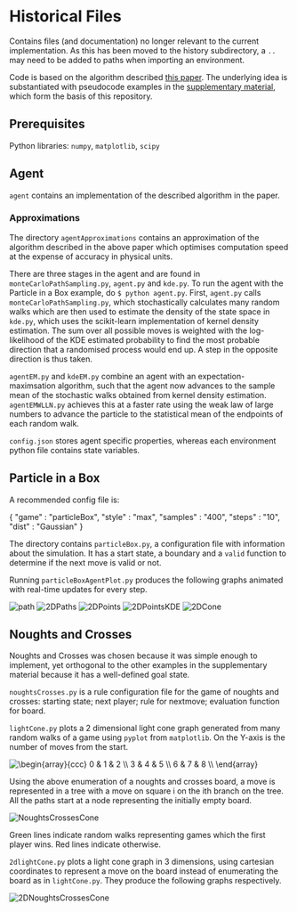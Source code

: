 # Historical Files

Contains files (and documentation) no longer relevant to the current implementation. As this has been moved to the history subdirectory, a `..` may need to be added to paths when importing an environment.

Code is based on the algorithm described [this paper](http://math.mit.edu/~freer/papers/PhysRevLett_110-168702.pdf). The underlying idea is substantiated with pseudocode examples in the [supplementary material](https://journals.aps.org/prl/supplemental/10.1103/PhysRevLett.110.168702), which form the basis of this repository.

## Prerequisites

Python libraries: `numpy`, `matplotlib`, `scipy`

## Agent

`agent` contains an implementation of the described algorithm in the paper.

### Approximations

The directory `agentApproximations` contains an approximation of the algorithm described in the above paper which optimises computation speed at the expense of accuracy in physical units.

There are three stages in the agent and are found in `monteCarloPathSampling.py`, `agent.py` and `kde.py`. To run the agent with the Particle in a Box example, do `$ python agent.py`. First, `agent.py` calls `monteCarloPathSampling.py`, which stochastically calculates many random walks which are then used to estimate the density of the state space in `kde.py`, which uses the scikit-learn implementation of kernel density estimation. The sum over all possible moves is weighted with the log-likelihood of the KDE estimated probability to find the most probable direction that a randomised process would end up. A step in the opposite direction is thus taken.

`agentEM.py` and `kdeEM.py` combine an agent with an expectation-maximsation algorithm, such that the agent now advances to the sample mean of the stochastic walks obtained from kernel density estimation. `agentEMWLLN.py` achieves this at a faster rate using the weak law of large numbers to advance the particle to the statistical mean of the endpoints of each random walk.

`config.json` stores agent specific properties, whereas each environment python file contains state variables.

## Particle in a Box

A recommended config file is:

{
	"game"    : "particleBox",
	"style"   : "max",
	"samples" : "400",
	"steps"   : "10",
	"dist"    : "Gaussian"
}

The directory contains `particleBox.py`, a configuration file with information about the simulation. It has a start state, a boundary and a `valid` function to determine if the next move is valid or not.

Running `particleBoxAgentPlot.py` produces the following graphs animated with real-time updates for every step.

![path](https://raw.githubusercontent.com/dyth/causalEntropicForces/secondImplementation/history/images/path.png)
![2DPaths](https://raw.githubusercontent.com/dyth/causalEntropicForces/secondImplementation/history/images/2DPaths.png)
![2DPoints](https://raw.githubusercontent.com/dyth/causalEntropicForces/secondImplementation/history/images/2DPoints.png)
![2DPointsKDE](https://raw.githubusercontent.com/dyth/causalEntropicForces/secondImplementation/history/images/2DPointsKDE.png)
![2DCone](https://raw.githubusercontent.com/dyth/causalEntropicForces/secondImplementation/history/images/2DCone.png)

## Noughts and Crosses

Noughts and Crosses was chosen because it was simple enough to implement, yet orthogonal to the other examples in the supplementary material because it has a well-defined goal state.

`noughtsCrosses.py` is a rule configuration file for the game of noughts and crosses: starting state; next player; rule for nextmove; evaluation function for board.

`lightCone.py` plots a 2 dimensional light cone graph generated from many random walks of a game using `pyplot` from `matplotlib`. On the Y-axis is the number of moves from the start.

<img src="https://latex.codecogs.com/gif.latex?\begin{array}{ccc}&space;0&space;&&space;1&space;&&space;2&space;\\&space;3&space;&&space;4&space;&&space;5&space;\\&space;6&space;&&space;7&space;&&space;8&space;\\&space;\end{array}" title="\begin{array}{ccc} 0 & 1 & 2 \\ 3 & 4 & 5 \\ 6 & 7 & 8 \\ \end{array}" />

Using the above enumeration of a noughts and crosses board, a move is represented in a tree with a move on square i on the ith branch on the tree. All the paths start at a node representing the initially empty board.

![NoughtsCrossesCone](https://raw.githubusercontent.com/dyth/causalEntropicForces/master/images/noughtsCrosses.png)

Green lines indicate random walks representing games which the first player wins. Red lines indicate otherwise.

`2dlightCone.py` plots a light cone graph in 3 dimensions, using cartesian coordinates to represent a move on the board instead of enumerating the board as in `lightCone.py`. They produce the following graphs respectively.

![2DNoughtsCrossesCone](https://raw.githubusercontent.com/dyth/causalEntropicForces/secondImplementation/history/images/noughtsCrosses2D.png)
